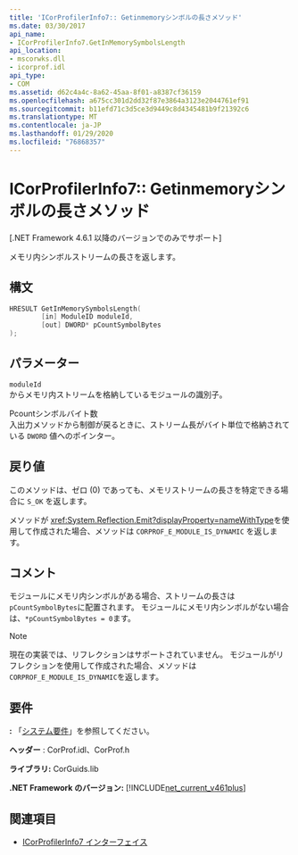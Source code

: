 ```yaml
---
title: 'ICorProfilerInfo7:: Getinmemoryシンボルの長さメソッド'
ms.date: 03/30/2017
api_name:
- ICorProfilerInfo7.GetInMemorySymbolsLength
api_location:
- mscorwks.dll
- icorprof.idl
api_type:
- COM
ms.assetid: d62c4a4c-8a62-45aa-8f01-a8387cf36159
ms.openlocfilehash: a675cc301d2dd32f87e3864a3123e2044761ef91
ms.sourcegitcommit: b11efd71c3d5ce3d9449c8d4345481b9f21392c6
ms.translationtype: MT
ms.contentlocale: ja-JP
ms.lasthandoff: 01/29/2020
ms.locfileid: "76868357"
---
```

# <a name="icorprofilerinfo7getinmemorysymbolslength-method"></a>ICorProfilerInfo7:: Getinmemoryシンボルの長さメソッド
[.NET Framework 4.6.1 以降のバージョンでのみでサポート]  
  
 メモリ内シンボルストリームの長さを返します。  
  
## <a name="syntax"></a>構文  
  
```cpp  
HRESULT GetInMemorySymbolsLength(  
        [in] ModuleID moduleId,  
        [out] DWORD* pCountSymbolBytes  
);  
```  
  
## <a name="parameters"></a>パラメーター  
 `moduleId`  
 からメモリ内ストリームを格納しているモジュールの識別子。  
  
 Pcountシンボルバイト数  
 入出力メソッドから制御が戻るときに、ストリーム長がバイト単位で格納されている `DWORD` 値へのポインター。  
  
## <a name="return-value"></a>戻り値  
 このメソッドは、ゼロ (0) であっても、メモリストリームの長さを特定できる場合に `S_OK` を返します。  
  
 メソッドが <xref:System.Reflection.Emit?displayProperty=nameWithType>を使用して作成された場合、メソッドは `CORPROF_E_MODULE_IS_DYNAMIC` を返します。  
  
## <a name="remarks"></a>コメント  
 モジュールにメモリ内シンボルがある場合、ストリームの長さは `pCountSymbolBytes`に配置されます。 モジュールにメモリ内シンボルがない場合は、`*pCountSymbolBytes = 0`ます。  
  
> [!NOTE]
> 現在の実装では、リフレクションはサポートされていません。 モジュールがリフレクションを使用して作成された場合、メソッドは `CORPROF_E_MODULE_IS_DYNAMIC`を返します。  
  
## <a name="requirements"></a>要件  
 **:** 「[システム要件](../../../../docs/framework/get-started/system-requirements.md)」を参照してください。  
  
 **ヘッダー** : CorProf.idl、CorProf.h  
  
 **ライブラリ:** CorGuids.lib  
  
 **.NET Framework のバージョン:** [!INCLUDE[net_current_v461plus](../../../../includes/net-current-v461plus-md.md)]  
  
## <a name="see-also"></a>関連項目

- [ICorProfilerInfo7 インターフェイス](icorprofilerinfo7-interface.md)

